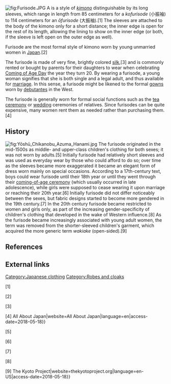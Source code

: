 ![](Furisode.JPG "fig:Furisode.JPG") A is a style of
*[kimono](kimono "wikilink")* distinguishable by its long sleeves, which
range in length from 85 centimeters for a *kofurisode* (小振袖) to 114
centimeters for an *ōfurisode* (大振袖).[1] The sleeves are attached to
the body of the kimono only for a short distance; the inner edge is open
for the rest of its length, allowing the lining to show on the inner
edge (or both, if the sleeve is left open on the outer edge as well).

Furisode are the most formal style of kimono worn by young unmarried
women in [Japan](Japan "wikilink").[2]

The furisode is made of very fine, brightly colored
[silk](silk "wikilink"),[3] and is commonly rented or bought by parents
for their daughters to wear when celebrating [Coming of Age
Day](Seijin_shiki "wikilink") the year they turn 20. By wearing a
furisode, a young woman signifies that she is both single and a legal
adult, and thus available for [marriage](marriage "wikilink"). In this
sense, a furisode might be likened to the formal
[gowns](evening_gown "wikilink") worn by
[debutantes](debutante "wikilink") in the West.

The furisode is generally worn for formal social functions such as the
[tea ceremony](Japanese_tea_ceremony "wikilink") or
[wedding](wedding "wikilink") ceremonies of relatives. Since furisodes
can be quite expensive, many women rent them as needed rather than
purchasing them.[4]

## History

![](Yōshū_Chikanobu_Azuma_Hanami.jpg "fig:Yōshū_Chikanobu_Azuma_Hanami.jpg")
The furisode originated in the mid-1500s as middle- and upper-class
children's clothing for both sexes; it was not worn by adults.[5]
Initially furisode had relatively short sleeves and was used as everyday
wear by those who could afford to do so; over time as the sleeves became
more exaggerated it became an elegant form of dress worn mainly on
special occasions. According to a 17th-century text, boys could wear
furisode until their 18th year or until they went through their
[coming-of-age ceremony](Genpuku "wikilink") (which usually occurred in
late adolescence), while girls were supposed to cease wearing it upon
marriage or reaching their 20th year.[6] Initially furisode did not
differ noticeably between the sexes, but fabric designs started to
become more gendered in the 19th century.[7] In the 20th century
furisode became restricted to women and girls only, as part of the
increasing gender-specificity of children's clothing that developed in
the wake of Western influence.[8] As the furisode became increasingly
associated with young adult women, the term was removed from the
shorter-sleeved children's garment, which acquired the more generic term
*wakiake* (open-sided).[9]

## References

## External links

[Category:Japanese clothing](Category:Japanese_clothing "wikilink")
[Category:Robes and cloaks](Category:Robes_and_cloaks "wikilink")

[1]

[2]

[3]

[4] All About Japan\|website=All About
Japan\|language=en\|access-date=2018-05-18}}

[5]

[6]

[7]

[8]

[9] The Kyoto
Project\|website=thekyotoproject.org\|language=en-US\|access-date=2018-05-18}}